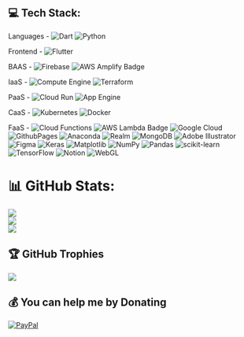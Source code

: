 ## 💻 Tech Stack:

Languages - ![Dart](https://img.shields.io/badge/dart-%230175C2.svg?style=plastic&logo=dart&logoColor=white) ![Python](https://img.shields.io/badge/python-3670A0?style=plastic&logo=python&logoColor=ffdd54) 

Frontend - ![Flutter](https://img.shields.io/badge/Flutter-%2302569B.svg?style=plastic&logo=Flutter&logoColor=white)

BAAS - ![Firebase](https://img.shields.io/badge/firebase-%23039BE5.svg?style=plastic&logo=firebase) ![AWS Amplify Badge](https://img.shields.io/badge/AWS%20Amplify-F90?logo=awsamplify&logoColor=fff&style=plastic)

IaaS - ![Compute Engine](https://custom-icon-badges.demolab.com/badge/Compute%20Engine-red.svg?logo=computeengine)  ![Terraform](https://img.shields.io/badge/terraform-%235835CC.svg?style=plastic&logo=terraform)

PaaS - ![Cloud Run](https://custom-icon-badges.demolab.com/badge/Cloud%20Run-836FFF.svg?logo=cloudrun) ![App Engine](https://custom-icon-badges.demolab.com/badge/App%20Engine-E178C5.svg?logo=appengine) 

CaaS - ![Kubernetes](https://img.shields.io/badge/kubernetes-%B6FFFA.svg?style=plastic&logo=kubernetes) ![Docker](https://img.shields.io/badge/docker-%230db7ed.svg?style=plastic&logo=docker&logoColor=white) 

FaaS -  ![Cloud Functions](https://custom-icon-badges.demolab.com/badge/Cloud%20Functions-0EA293.svg?logo=cloudfunctions) ![AWS Lambda Badge](https://img.shields.io/badge/AWS%20Lambda-F90?logo=awslambda&logoColor=fff&style=plastic)
![Google Cloud](https://img.shields.io/badge/GoogleCloud-%234285F4.svg?style=plastic&logo=google-cloud&logoColor=white) ![GithubPages](https://img.shields.io/badge/github%20pages-121013?style=plastic&logo=github&logoColor=white) ![Anaconda](https://img.shields.io/badge/Anaconda-%2344A833.svg?style=plastic&logo=anaconda&logoColor=white)  ![Realm](https://img.shields.io/badge/Realm-39477F?style=plastic&logo=realm&logoColor=white) ![MongoDB](https://img.shields.io/badge/MongoDB-%234ea94b.svg?style=plastic&logo=mongodb&logoColor=white)  ![Adobe Illustrator](https://img.shields.io/badge/adobe%20illustrator-%23FF9A00.svg?style=plastic&logo=adobe%20illustrator&logoColor=white) ![Figma](https://img.shields.io/badge/figma-%23F24E1E.svg?style=plastic&logo=figma&logoColor=white) ![Keras](https://img.shields.io/badge/Keras-%23D00000.svg?style=plastic&logo=Keras&logoColor=white) ![Matplotlib](https://img.shields.io/badge/Matplotlib-%23ffffff.svg?style=plastic&logo=Matplotlib&logoColor=black) ![NumPy](https://img.shields.io/badge/numpy-%23013243.svg?style=plastic&logo=numpy&logoColor=white) ![Pandas](https://img.shields.io/badge/pandas-%23150458.svg?style=plastic&logo=pandas&logoColor=white) ![scikit-learn](https://img.shields.io/badge/scikit--learn-%23F7931E.svg?style=plastic&logo=scikit-learn&logoColor=white) ![TensorFlow](https://img.shields.io/badge/TensorFlow-%23FF6F00.svg?style=plastic&logo=TensorFlow&logoColor=white)  ![Notion](https://img.shields.io/badge/Notion-%23000000.svg?style=plastic&logo=notion&logoColor=white) ![WebGL](https://img.shields.io/badge/WebGL-990000?logo=webgl&logoColor=white&style=plastic)

# 📊 GitHub Stats:
![](https://github-readme-stats.vercel.app/api?username=kaljitism&theme=blueberry&hide_border=false&include_all_commits=false&count_private=false)<br/>
![](https://github-readme-streak-stats.herokuapp.com/?user=kaljitism&theme=blueberry&hide_border=false)<br/>
![](https://github-readme-stats.vercel.app/api/top-langs/?username=kaljitism&theme=blueberry&hide_border=false&include_all_commits=false&count_private=false&layout=compact)

## 🏆 GitHub Trophies
![](https://github-profile-trophy.vercel.app/?username=kaljitism&theme=onedark&no-frame=false&no-bg=true&margin-w=4)

## 💰 You can help me by Donating
[![PayPal](https://img.shields.io/badge/PayPal-00457C?style=for-the-badge&logo=paypal&logoColor=white)](https://paypal.me/kaljitism) 
